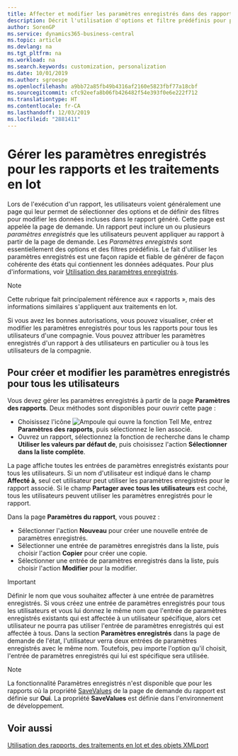 ```yaml
---
title: Affecter et modifier les paramètres enregistrés dans des rapports | Microsoft Docs
description: Décrit l'utilisation d'options et filtre prédéfinis pour personnaliser un rapport et pour générer les données exactes.
author: SorenGP
ms.service: dynamics365-business-central
ms.topic: article
ms.devlang: na
ms.tgt_pltfrm: na
ms.workload: na
ms.search.keywords: customization, personalization
ms.date: 10/01/2019
ms.author: sgroespe
ms.openlocfilehash: a9bb72a85fb49b4316af2160e5823fbf77a18cbf
ms.sourcegitcommit: cfc92eefa8b06fb426482f54e393f0e6e222f712
ms.translationtype: HT
ms.contentlocale: fr-CA
ms.lasthandoff: 12/03/2019
ms.locfileid: "2881411"
---
```

# <a name="manage-saved-settings-for-reports-and-batch-jobs"></a>Gérer les paramètres enregistrés pour les rapports et les traitements en lot
Lors de l'exécution d'un rapport, les utilisateurs voient généralement une page qui leur permet de sélectionner des options et de définir des filtres pour modifier les données incluses dans le rapport généré. Cette page est appelée la page de demande. Un rapport peut inclure un ou plusieurs *paramètres enregistrés* que les utilisateurs peuvent appliquer au rapport à partir de la page de demande. Les *Paramètres enregistrés* sont essentiellement des options et des filtres prédéfinis. Le fait d'utiliser les paramètres enregistrés est une façon rapide et fiable de générer de façon cohérente des états qui contiennent les données adéquates. Pour plus d'informations, voir [Utilisation des paramètres enregistrés](ui-work-report.md#SavedSettings).

> [!NOTE]
> Cette rubrique fait principalement référence aux « rapports », mais des informations similaires s'appliquent aux traitements en lot.

Si vous avez les bonnes autorisations, vous pouvez visualiser, créer et modifier les paramètres enregistrés pour tous les rapports pour tous les utilisateurs d'une compagnie. Vous pouvez attribuer les paramètres enregistrés d'un rapport à des utilisateurs en particulier ou à tous les utilisateurs de la compagnie.

<!--
## Apply saved settings to a report
1. Open the report.

   The request page appears.    
2. In the **Saved Settings** section of the page, set the **Name** field  to the saved settings that you want to use.

   The **Saved Settings** section only appears if the report has been run before or if there are existing saved settings entries. The saved settings entry called **Last used options and filters** is always available. These settings are the option and filter values that were used the last time you ran the report.

-->

## <a name="to-create-and-modify-saved-settings-for-all-users"></a>Pour créer et modifier les paramètres enregistrés pour tous les utilisateurs
Vous devez gérer les paramètres enregistrés à partir de la page **Paramètres des rapports**. Deux méthodes sont disponibles pour ouvrir cette page :
-   Choisissez l'icône ![Ampoule qui ouvre la fonction Tell Me](media/ui-search/search_small.png "Dites-moi ce que vous voulez faire"), entrez **Paramètres des rapports**, puis sélectionnez le lien associé.
-   Ouvrez un rapport, sélectionnez la fonction de recherche dans le champ **Utiliser les valeurs par défaut de**, puis choisissez l'action **Sélectionner dans la liste complète**.

La page affiche toutes les entrées de paramètres enregistrés existants pour tous les utilisateurs. Si un nom d'utilisateur est indiqué dans le champ **Affecté à**, seul cet utilisateur peut utiliser les paramètres enregistrés pour le rapport associé. Si le champ **Partager avec tous les utilisateurs** est coché, tous les utilisateurs peuvent utiliser les paramètres enregistrés pour le rapport.

Dans la page **Paramètres du rapport**, vous pouvez :
-   Sélectionner l'action **Nouveau** pour créer une nouvelle entrée de paramètres enregistrés.
-   Sélectionner une entrée de paramètres enregistrés dans la liste, puis choisir l'action **Copier** pour créer une copie.
-   Sélectionner une entrée de paramètres enregistrés dans la liste, puis choisir l'action **Modifier** pour la modifier.

> [!Important]
> Définir le nom que vous souhaitez affecter à une entrée de paramètres enregistrés. Si vous créez une entrée de paramètres enregistrés pour tous les utilisateurs et vous lui donnez le même nom que l'entrée de paramètres enregistrés existants qui est affectée à un utilisateur spécifique, alors cet utilisateur ne pourra pas utiliser l'entrée de paramètres enregistrés qui est affectée à tous.  Dans la section **Paramètres enregistrés** dans la page de demande de l'état, l'utilisateur verra deux entrées de paramètres enregistrés avec le même nom. Toutefois, peu importe l'option qu'il choisit, l'entrée de paramètres enregistrés qui lui est spécifique sera utilisée.

> [!NOTE]
> La fonctionnalité Paramètres enregistrés n'est disponible que pour les rapports où la propriété [SaveValues](/dynamics365/business-central/dev-itpro/developer/properties/devenv-savevalues-property) de la page de demande du rapport est définie sur **Oui**. La propriété **SaveValues** est définie dans l'environnement de développement.  

## <a name="see-also"></a>Voir aussi
[Utilisation des rapports, des traitements en lot et des objets XMLport](ui-work-report.md)  
